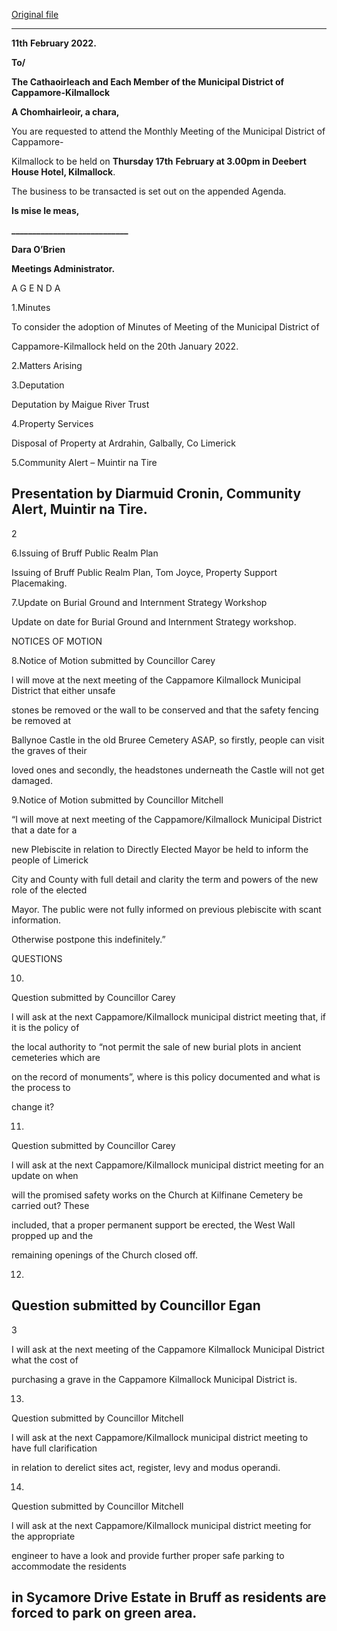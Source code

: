 [Original file](https://www.limerick.ie/sites/default/files/media/documents/2022-02/01-agenda-for-february-2022-md-meeting.pdf)

---
**11th** **February 2022.**

**To/**

**The Cathaoirleach and Each Member of the Municipal District of Cappamore-Kilmallock**

**A Chomhairleoir, a chara,**

You are requested to attend the Monthly Meeting of the Municipal District of Cappamore-

Kilmallock to be held on **Thursday 17th** **February at 3.00pm in Deebert House Hotel, Kilmallock**.

The business to be transacted is set out on the appended Agenda.

**Is mise le meas,**

**\_\_\_\_\_\_\_\_\_\_\_\_\_\_\_\_\_\_\_\_\_\_\_\_\_\_\_\_**

**Dara O’Brien**

**Meetings Administrator.**

A G E N D A

1.Minutes

To consider the adoption of Minutes of Meeting of the Municipal District of

Cappamore-Kilmallock held on the 20th January 2022.

2.Matters Arising

3.Deputation

Deputation by Maigue River Trust

4.Property Services

Disposal of Property at Ardrahin, Galbally, Co Limerick

5.Community Alert – Muintir na Tire

Presentation by Diarmuid Cronin, Community Alert, Muintir na Tire.
---
2

6.Issuing of Bruff Public Realm Plan

Issuing of Bruff Public Realm Plan, Tom Joyce, Property Support Placemaking.

7.Update on Burial Ground and Internment Strategy Workshop

Update on date for Burial Ground and Internment Strategy workshop.

NOTICES OF MOTION

8.Notice of Motion submitted by Councillor Carey

l will move at the next meeting of the Cappamore Kilmallock Municipal District that either unsafe

stones be removed or the wall to be conserved and that the safety fencing be removed at

Ballynoe Castle in the old Bruree Cemetery ASAP, so firstly, people can visit the graves of their

loved ones and secondly, the headstones underneath the Castle will not get damaged.

9.Notice of Motion submitted by Councillor Mitchell

“I will move at next meeting of the Cappamore/Kilmallock Municipal District that a date for a

new Plebiscite in relation to Directly Elected Mayor be held to inform the people of Limerick

City and County with full detail and clarity the term and powers of the new role of the elected

Mayor. The public were not fully informed on previous plebiscite with scant information.

Otherwise postpone this indefinitely.”

QUESTIONS

10.

Question submitted by Councillor Carey

l will ask at the next Cappamore/Kilmallock municipal district meeting that, if it is the policy of

the local authority to “not permit the sale of new burial plots in ancient cemeteries which are

on the record of monuments”, where is this policy documented and what is the process to

change it?

11.

Question submitted by Councillor Carey

l will ask at the next Cappamore/Kilmallock municipal district meeting for an update on when

will the promised safety works on the Church at Kilfinane Cemetery be carried out? These

included, that a proper permanent support be erected, the West Wall propped up and the

remaining openings of the Church closed off.

12.

Question submitted by Councillor Egan
---
3

I will ask at the next meeting of the Cappamore Kilmallock Municipal District what the cost of

purchasing a grave in the Cappamore Kilmallock Municipal District is.

13.

Question submitted by Councillor Mitchell

l will ask at the next Cappamore/Kilmallock municipal district meeting to have full clarification

in relation to derelict sites act, register, levy and modus operandi.

14.

Question submitted by Councillor Mitchell

l will ask at the next Cappamore/Kilmallock municipal district meeting for the appropriate

engineer to have a look and provide further proper safe parking to accommodate the residents

in Sycamore Drive Estate in Bruff as residents are forced to park on green area.
---
